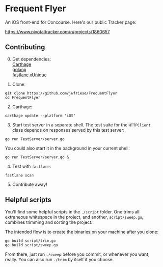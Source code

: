 # Frequent Flyer
An iOS front-end for Concourse. Here's our public Tracker page:

https://www.pivotaltracker.com/n/projects/1860657

## Contributing

0) Get dependencies:<br />
[Carthage](https://github.com/Carthage/Carthage#installing-carthage)<br />
[golang](https://golang.org/doc/install)<br />
[fastlane](https://github.com/fastlane/fastlane#installation)
[xUnique](https://github.com/truebit/xUnique#installation)

1) Clone:
```
git clone https://github.com/jwfriese/FrequentFlyer
cd FrequentFlyer
```

2) Carthage:
```
carthage update --platform 'iOS'
```

3) Start test server in a separate shell. The test suite for the `HTTPClient` class depends on responses served by this test server:
```
go run TestServer/server.go
```

You could also start it in the background in your current shell:
```
go run TestServer/server.go &
```

4) Test with `fastlane`:
```
fastlane scan
```

5) Contribute away!

## Helpful scripts

You'll find some helpful scripts in the `./script` folder. One trims all extraneous whitespace
in the project, and another, `script/sweep.go`, combines trimming and sorting the project.

The intended flow is to create the binaries on your machine after you clone:
```
go build script/trim.go
go build script/sweep.go
```

From there, just run `./sweep` before you commit, or whenever you want, really. You can also
run `./trim` by itself if you choose. 
